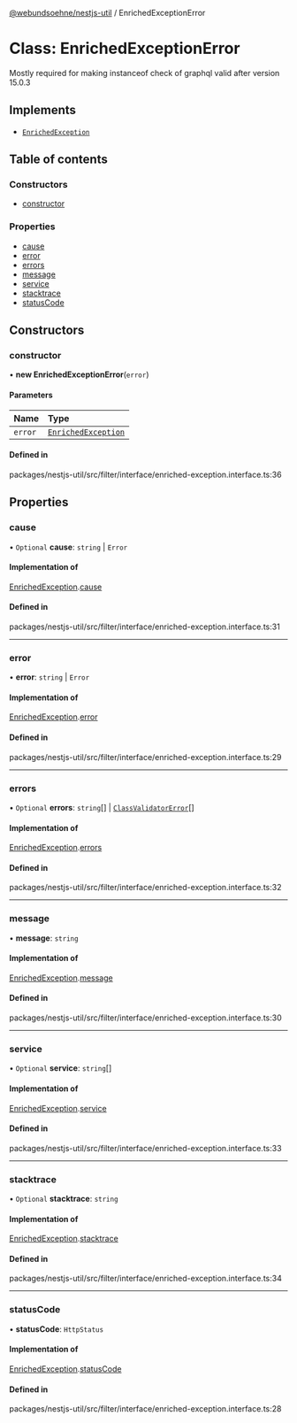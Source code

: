 [@webundsoehne/nestjs-util](../README.md) / EnrichedExceptionError

# Class: EnrichedExceptionError

Mostly required for making instanceof check of graphql valid after version 15.0.3

## Implements

- [`EnrichedException`](../interfaces/EnrichedException.md)

## Table of contents

### Constructors

- [constructor](EnrichedExceptionError.md#constructor)

### Properties

- [cause](EnrichedExceptionError.md#cause)
- [error](EnrichedExceptionError.md#error)
- [errors](EnrichedExceptionError.md#errors)
- [message](EnrichedExceptionError.md#message)
- [service](EnrichedExceptionError.md#service)
- [stacktrace](EnrichedExceptionError.md#stacktrace)
- [statusCode](EnrichedExceptionError.md#statuscode)

## Constructors

### constructor

• **new EnrichedExceptionError**(`error`)

#### Parameters

| Name    | Type                                                      |
| :------ | :-------------------------------------------------------- |
| `error` | [`EnrichedException`](../interfaces/EnrichedException.md) |

#### Defined in

packages/nestjs-util/src/filter/interface/enriched-exception.interface.ts:36

## Properties

### cause

• `Optional` **cause**: `string` \| `Error`

#### Implementation of

[EnrichedException](../interfaces/EnrichedException.md).[cause](../interfaces/EnrichedException.md#cause)

#### Defined in

packages/nestjs-util/src/filter/interface/enriched-exception.interface.ts:31

---

### error

• **error**: `string` \| `Error`

#### Implementation of

[EnrichedException](../interfaces/EnrichedException.md).[error](../interfaces/EnrichedException.md#error)

#### Defined in

packages/nestjs-util/src/filter/interface/enriched-exception.interface.ts:29

---

### errors

• `Optional` **errors**: `string`[] \| [`ClassValidatorError`](../interfaces/ClassValidatorError.md)[]

#### Implementation of

[EnrichedException](../interfaces/EnrichedException.md).[errors](../interfaces/EnrichedException.md#errors)

#### Defined in

packages/nestjs-util/src/filter/interface/enriched-exception.interface.ts:32

---

### message

• **message**: `string`

#### Implementation of

[EnrichedException](../interfaces/EnrichedException.md).[message](../interfaces/EnrichedException.md#message)

#### Defined in

packages/nestjs-util/src/filter/interface/enriched-exception.interface.ts:30

---

### service

• `Optional` **service**: `string`[]

#### Implementation of

[EnrichedException](../interfaces/EnrichedException.md).[service](../interfaces/EnrichedException.md#service)

#### Defined in

packages/nestjs-util/src/filter/interface/enriched-exception.interface.ts:33

---

### stacktrace

• `Optional` **stacktrace**: `string`

#### Implementation of

[EnrichedException](../interfaces/EnrichedException.md).[stacktrace](../interfaces/EnrichedException.md#stacktrace)

#### Defined in

packages/nestjs-util/src/filter/interface/enriched-exception.interface.ts:34

---

### statusCode

• **statusCode**: `HttpStatus`

#### Implementation of

[EnrichedException](../interfaces/EnrichedException.md).[statusCode](../interfaces/EnrichedException.md#statuscode)

#### Defined in

packages/nestjs-util/src/filter/interface/enriched-exception.interface.ts:28

